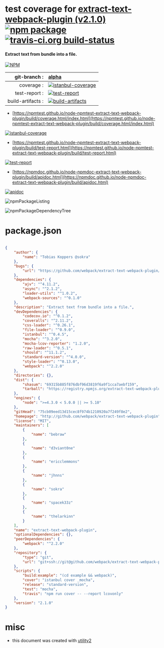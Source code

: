 # test coverage for  [extract-text-webpack-plugin (v2.1.0)](http://github.com/webpack/extract-text-webpack-plugin)  [![npm package](https://img.shields.io/npm/v/npmtest-extract-text-webpack-plugin.svg?style=flat-square)](https://www.npmjs.org/package/npmtest-extract-text-webpack-plugin) [![travis-ci.org build-status](https://api.travis-ci.org/npmtest/node-npmtest-extract-text-webpack-plugin.svg)](https://travis-ci.org/npmtest/node-npmtest-extract-text-webpack-plugin)
#### Extract text from bundle into a file.

[![NPM](https://nodei.co/npm/extract-text-webpack-plugin.png?downloads=true&downloadRank=true&stars=true)](https://www.npmjs.com/package/extract-text-webpack-plugin)

| git-branch : | [alpha](https://github.com/npmtest/node-npmtest-extract-text-webpack-plugin/tree/alpha)|
|--:|:--|
| coverage : | [![istanbul-coverage](https://npmtest.github.io/node-npmtest-extract-text-webpack-plugin/build/coverage.badge.svg)](https://npmtest.github.io/node-npmtest-extract-text-webpack-plugin/build/coverage.html/index.html)|
| test-report : | [![test-report](https://npmtest.github.io/node-npmtest-extract-text-webpack-plugin/build/test-report.badge.svg)](https://npmtest.github.io/node-npmtest-extract-text-webpack-plugin/build/test-report.html)|
| build-artifacts : | [![build-artifacts](https://npmtest.github.io/node-npmtest-extract-text-webpack-plugin/glyphicons_144_folder_open.png)](https://github.com/npmtest/node-npmtest-extract-text-webpack-plugin/tree/gh-pages/build)|

- [https://npmtest.github.io/node-npmtest-extract-text-webpack-plugin/build/coverage.html/index.html](https://npmtest.github.io/node-npmtest-extract-text-webpack-plugin/build/coverage.html/index.html)

[![istanbul-coverage](https://npmtest.github.io/node-npmtest-extract-text-webpack-plugin/build/screenCapture.buildCi.browser.%252Ftmp%252Fbuild%252Fcoverage.lib.html.png)](https://npmtest.github.io/node-npmtest-extract-text-webpack-plugin/build/coverage.html/index.html)

- [https://npmtest.github.io/node-npmtest-extract-text-webpack-plugin/build/test-report.html](https://npmtest.github.io/node-npmtest-extract-text-webpack-plugin/build/test-report.html)

[![test-report](https://npmtest.github.io/node-npmtest-extract-text-webpack-plugin/build/screenCapture.buildCi.browser.%252Ftmp%252Fbuild%252Ftest-report.html.png)](https://npmtest.github.io/node-npmtest-extract-text-webpack-plugin/build/test-report.html)

- [https://npmdoc.github.io/node-npmdoc-extract-text-webpack-plugin/build/apidoc.html](https://npmdoc.github.io/node-npmdoc-extract-text-webpack-plugin/build/apidoc.html)

[![apidoc](https://npmdoc.github.io/node-npmdoc-extract-text-webpack-plugin/build/screenCapture.buildCi.browser.%252Ftmp%252Fbuild%252Fapidoc.html.png)](https://npmdoc.github.io/node-npmdoc-extract-text-webpack-plugin/build/apidoc.html)

![npmPackageListing](https://npmtest.github.io/node-npmtest-extract-text-webpack-plugin/build/screenCapture.npmPackageListing.svg)

![npmPackageDependencyTree](https://npmtest.github.io/node-npmtest-extract-text-webpack-plugin/build/screenCapture.npmPackageDependencyTree.svg)



# package.json

```json

{
    "author": {
        "name": "Tobias Koppers @sokra"
    },
    "bugs": {
        "url": "https://github.com/webpack/extract-text-webpack-plugin/issues"
    },
    "dependencies": {
        "ajv": "^4.11.2",
        "async": "^2.1.2",
        "loader-utils": "^1.0.2",
        "webpack-sources": "^0.1.0"
    },
    "description": "Extract text from bundle into a file.",
    "devDependencies": {
        "codecov.io": "^0.1.2",
        "coveralls": "^2.11.2",
        "css-loader": "^0.26.1",
        "file-loader": "^0.9.0",
        "istanbul": "^0.4.5",
        "mocha": "^3.2.0",
        "mocha-lcov-reporter": "1.2.0",
        "raw-loader": "^0.5.1",
        "should": "^11.1.2",
        "standard-version": "^4.0.0",
        "style-loader": "^0.13.0",
        "webpack": "^2.2.0"
    },
    "directories": {},
    "dist": {
        "shasum": "69315b885f876dbf96d3819f6a9f1cca7aebf159",
        "tarball": "https://registry.npmjs.org/extract-text-webpack-plugin/-/extract-text-webpack-plugin-2.1.0.tgz"
    },
    "engines": {
        "node": ">=4.3.0 < 5.0.0 || >= 5.10"
    },
    "gitHead": "75cb09eed13d15cec8f974b1210920a7f249f8e2",
    "homepage": "http://github.com/webpack/extract-text-webpack-plugin",
    "license": "MIT",
    "maintainers": [
        {
            "name": "bebraw"
        },
        {
            "name": "d3viant0ne"
        },
        {
            "name": "ericclemmons"
        },
        {
            "name": "jhnns"
        },
        {
            "name": "sokra"
        },
        {
            "name": "spacek33z"
        },
        {
            "name": "thelarkinn"
        }
    ],
    "name": "extract-text-webpack-plugin",
    "optionalDependencies": {},
    "peerDependencies": {
        "webpack": "^2.2.0"
    },
    "repository": {
        "type": "git",
        "url": "git+ssh://git@github.com/webpack/extract-text-webpack-plugin.git"
    },
    "scripts": {
        "build:example": "(cd example && webpack)",
        "cover": "istanbul cover _mocha",
        "release": "standard-version",
        "test": "mocha",
        "travis": "npm run cover -- --report lcovonly"
    },
    "version": "2.1.0"
}
```



# misc
- this document was created with [utility2](https://github.com/kaizhu256/node-utility2)
